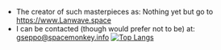 - The creator of such masterpieces as: Nothing yet but go to https://www.Lanwave.space
- I can be contacted (though would prefer not to be) at: gseppo@spacemonkey.info
[![Top Langs](https://github-readme-stats.vercel.app/api/top-langs/?username=Gseppo)](https://github.com/anuraghazra/github-readme-stats)

